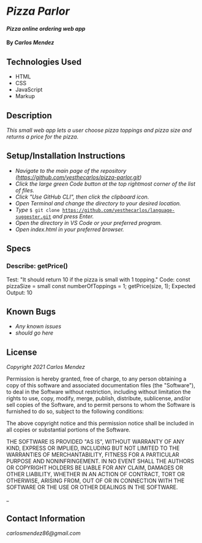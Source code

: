 # _Pizza Parlor_

#### _Pizza online ordering web app_

#### By _**Carlos Mendez**_

## Technologies Used

* HTML
* CSS
* JavaScript
* Markup

## Description

_This small web app lets a user choose pizza toppings and pizza size and returns a price for the pizza._

## Setup/Installation Instructions

* _Navigate to the main page of the repository (https://github.com/yesthecarlos/pizza-parlor.git)_
* _Click the large green Code button at the top rightmost corner of the list of files._
* _Click "Use GitHub CLI", then click the clipboard icon._
* _Open Terminal and change the directory to your desired location._
* _Type_ <code>$ git clone https://github.com/yesthecarlos/language-suggester.git</code> _and press Enter._
* _Open the directory in VS Code or your preferred program._
* _Open index.html in your preferred browser._

## Specs

### Describe: getPrice()
Test: "It should return 10 if the pizza is small with 1 topping."
Code:
const pizzaSize = small
const numberOfToppings = 1;
getPrice(size, 1);
Expected Output: 10

## Known Bugs

* _Any known issues_
* _should go here_

## License

_Copyright 2021 Carlos Mendez_

Permission is hereby granted, free of charge, to any person obtaining a copy of this software and associated documentation files (the "Software"), to deal in the Software without restriction, including without limitation the rights to use, copy, modify, merge, publish, distribute, sublicense, and/or sell copies of the Software, and to permit persons to whom the Software is furnished to do so, subject to the following conditions:

The above copyright notice and this permission notice shall be included in all copies or substantial portions of the Software.

THE SOFTWARE IS PROVIDED "AS IS", WITHOUT WARRANTY OF ANY KIND, EXPRESS OR IMPLIED, INCLUDING BUT NOT LIMITED TO THE WARRANTIES OF MERCHANTABILITY, FITNESS FOR A PARTICULAR PURPOSE AND NONINFRINGEMENT. IN NO EVENT SHALL THE AUTHORS OR COPYRIGHT HOLDERS BE LIABLE FOR ANY CLAIM, DAMAGES OR OTHER LIABILITY, WHETHER IN AN ACTION OF CONTRACT, TORT OR OTHERWISE, ARISING FROM, OUT OF OR IN CONNECTION WITH THE SOFTWARE OR THE USE OR OTHER DEALINGS IN THE SOFTWARE.

_

## Contact Information

_carlosmendez86@gmail.com_